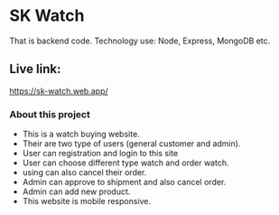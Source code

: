 # SK Watch

That is backend code. Technology use: Node, Express, MongoDB etc.

## Live link:

https://sk-watch.web.app/

### About this project

- This is a watch buying website.
- Their are two type of users (general customer and admin).
- User can registration and login to this site
- User can choose different type watch and order watch.
- using can also cancel their order.
- Admin can approve to shipment and also cancel order.
- Admin can add new product.
- This website is mobile responsive.


